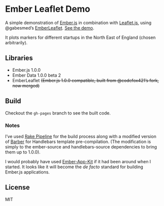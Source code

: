 # Ember Leaflet Demo

A simple demonstration of [Ember.js](http://emberjs.com/) in combination with [Leaflet.js](http://leafletjs.com/), using @gabesmed’s [EmberLeaflet](http://gabesmed.github.io/ember-leaflet/). [See the demo](http://crossingtheruby.com/ember-leaflet-demo/).

It plots markers for different startups in the North East of England (chosen arbitrarily).

## Libraries

- Ember.js 1.0.0
- Ember Data 1.0.0 beta 2
- EmberLeaflet ~~(Ember.js 1.0.0 compatible, built from @codefox421’s fork, now merged)~~

## Build

Checkout the `gh-pages` branch to see the built code.

### Notes

I’ve used [Rake Pipeline](https://github.com/livingsocial/rake-pipeline) for the build process along with a modified version of [Barber](https://github.com/tchak/barber) for Handlebars template pre-compilation. (The modification is simply to the ember-source and handlebars-source dependencies to bring them up to 1.0.0).

I would probably have used [Ember-App-Kit](https://github.com/stefanpenner/ember-app-kit) if it had been around when I started. It looks like it will become the _de facto_ standard for building Ember.js applications.

## License

MIT
